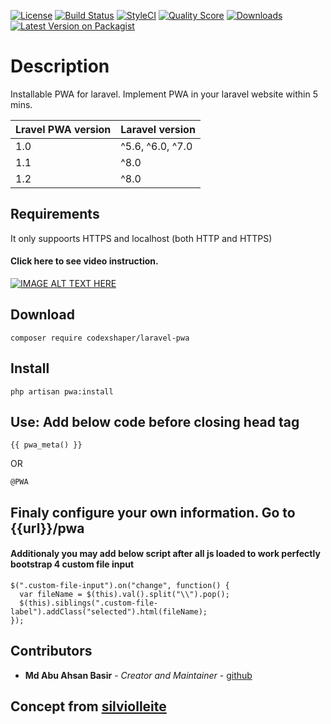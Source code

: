 [![License](http://img.shields.io/:license-mit-blue.svg?style=flat-square)](http://badges.mit-license.org)
[![Build Status](https://travis-ci.org/Codexshaper/laravel-pwa.svg?branch=master)](https://travis-ci.org/Codexshaper/laravel-pwa)
[![StyleCI](https://github.styleci.io/repos/279073965/shield?branch=master)](https://github.styleci.io/repos/279073965?branch=master)
[![Quality Score](https://img.shields.io/scrutinizer/g/Codexshaper/laravel-pwa.svg?style=flat-square)](https://scrutinizer-ci.com/g/Codexshaper/laravel-pwa)
[![Downloads](https://poser.pugx.org/Codexshaper/laravel-pwa/d/total.svg)](https://packagist.org/packages/Codexshaper/laravel-pwa)
[![Latest Version on Packagist](https://img.shields.io/packagist/v/Codexshaper/laravel-pwa.svg?style=flat-square)](https://packagist.org/packages/Codexshaper/laravel-pwa)

# Description
Installable PWA for laravel. Implement PWA in your laravel website within 5 mins.

| Lravel PWA version      | Laravel version   |
| ---                     | ---               |
| 1.0                     | ^5.6, ^6.0, ^7.0  |
| 1.1                     | ^8.0              |
| 1.2                     | ^8.0              |

## Requirements
It only suppoorts HTTPS and localhost (both HTTP and HTTPS)

#### Click here to see video instruction.

[![IMAGE ALT TEXT HERE](https://img.youtube.com/vi/kDcy5cFH670/0.jpg)](https://www.youtube.com/watch?v=kDcy5cFH670)

## Download
```
composer require codexshaper/laravel-pwa
```

## Install

```
php artisan pwa:install
```

## Use: Add below code before closing head tag

```
{{ pwa_meta() }}
```

OR

```
@PWA
```

## Finaly configure your own information. Go to {{url}}/pwa

#### Additionaly you may add below script after all js loaded to work perfectly bootstrap 4 custom file input

```
$(".custom-file-input").on("change", function() {
  var fileName = $(this).val().split("\\").pop();
  $(this).siblings(".custom-file-label").addClass("selected").html(fileName);
});
```

## Contributors

* **Md Abu Ahsan Basir** - *Creator and Maintainer* - [github](https://github.com/maab16)

## Concept from [silviolleite](https://github.com/silviolleite/laravel-pwa)
